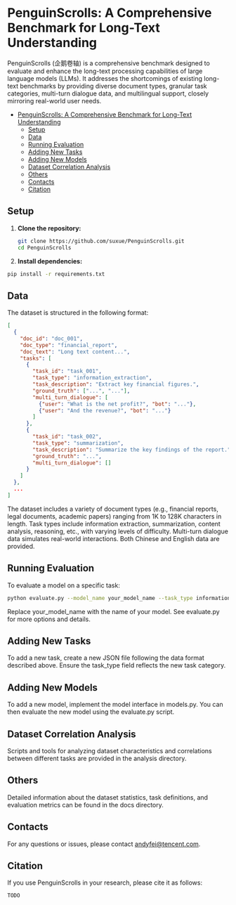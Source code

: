 # PenguinScrolls: A Comprehensive Benchmark for Long-Text Understanding

PenguinScrolls (企鹅卷轴) is a comprehensive benchmark designed to evaluate and enhance the long-text processing capabilities of large language models (LLMs).  It addresses the shortcomings of existing long-text benchmarks by providing diverse document types, granular task categories, multi-turn dialogue data, and multilingual support, closely mirroring real-world user needs.

- [PenguinScrolls: A Comprehensive Benchmark for Long-Text Understanding](#penguinscrolls-a-comprehensive-benchmark-for-long-text-understanding)
  - [Setup](#setup)
  - [Data](#data)
  - [Running Evaluation](#running-evaluation)
  - [Adding New Tasks](#adding-new-tasks)
  - [Adding New Models](#adding-new-models)
  - [Dataset Correlation Analysis](#dataset-correlation-analysis)
  - [Others](#others)
  - [Contacts](#contacts)
  - [Citation](#citation)


## Setup

1. **Clone the repository:**
   ```bash
   git clone https://github.com/suxue/PenguinScrolls.git
   cd PenguinScrolls
2. **Install dependencies:**

```bash
pip install -r requirements.txt
```

## Data

The dataset is structured in the following format:

```json
[
  {
    "doc_id": "doc_001",
    "doc_type": "financial_report",
    "doc_text": "Long text content...",
    "tasks": [
      {
        "task_id": "task_001",
        "task_type": "information_extraction",
        "task_description": "Extract key financial figures.",
        "ground_truth": ["...", "..."],
        "multi_turn_dialogue": [
          {"user": "What is the net profit?", "bot": "..."},
          {"user": "And the revenue?", "bot": "..."}
        ]
      },
      {
        "task_id": "task_002",
        "task_type": "summarization",
        "task_description": "Summarize the key findings of the report.",
        "ground_truth": "...",
        "multi_turn_dialogue": []
      }
    ]
  },
  ...
]
```


The dataset includes a variety of document types (e.g., financial reports, legal documents, academic papers) ranging from 1K to 128K characters in length. Task types include information extraction, summarization, content analysis, reasoning, etc., with varying levels of difficulty. Multi-turn dialogue data simulates real-world interactions. Both Chinese and English data are provided.

## Running Evaluation

To evaluate a model on a specific task:

```bash
python evaluate.py --model_name your_model_name --task_type information_extraction
```

Replace your_model_name with the name of your model. See evaluate.py for more options and details.

## Adding New Tasks

To add a new task, create a new JSON file following the data format described above. Ensure the task_type field reflects the new task category.

## Adding New Models

To add a new model, implement the model interface in models.py. You can then evaluate the new model using the evaluate.py script.

## Dataset Correlation Analysis

Scripts and tools for analyzing dataset characteristics and correlations between different tasks are provided in the analysis directory.

## Others

Detailed information about the dataset statistics, task definitions, and evaluation metrics can be found in the docs directory.

## Contacts
For any questions or issues, please contact andyfei@tencent.com.

## Citation

If you use PenguinScrolls in your research, please cite it as follows:


```
TODO
```

